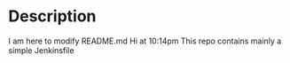 # Description
I am here to modify README.md
Hi at 10:14pm
This repo contains mainly a simple Jenkinsfile
